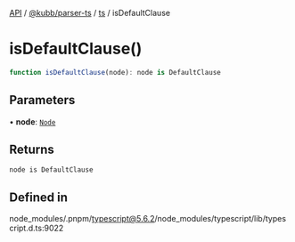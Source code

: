 [API](../../../../../packages.md) / [@kubb/parser-ts](../../../index.md) / [ts](../index.md) / isDefaultClause

# isDefaultClause()

```ts
function isDefaultClause(node): node is DefaultClause
```

## Parameters

• **node**: [`Node`](../interfaces/Node.md)

## Returns

`node is DefaultClause`

## Defined in

node\_modules/.pnpm/typescript@5.6.2/node\_modules/typescript/lib/typescript.d.ts:9022
